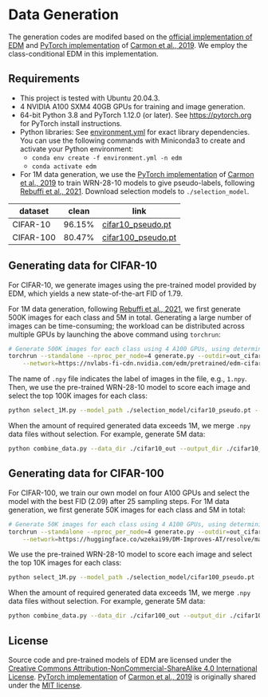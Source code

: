 # Data Generation

The generation codes are modifed based on the [official implementation of EDM](https://github.com/NVlabs/edm) and [PyTorch implementation](https://github.com/yaircarmon/semisup-adv) of [Carmon et al., 2019](https://arxiv.org/abs/1905.13736). We employ the class-conditional EDM in this implementation. 


## Requirements

- This project is tested with Ubuntu 20.04.3. 
- 4 NVIDIA A100 SXM4 40GB GPUs for training and image generation. 
- 64-bit Python 3.8 and PyTorch 1.12.0 (or later). See https://pytorch.org for PyTorch install instructions.
- Python libraries: See [environment.yml](./environment.yml) for exact library dependencies. You can use the following commands with Miniconda3 to create and activate your Python environment:
  - `conda env create -f environment.yml -n edm`
  - `conda activate edm`
- For 1M data generation, we use the [PyTorch implementation](https://github.com/yaircarmon/semisup-adv) of [Carmon et al., 2019](https://arxiv.org/abs/1905.13736) to train WRN-28-10 models to give pseudo-labels, following [Rebuffi et al., 2021](https://arxiv.org/abs/2103.01946). Download selection models to `./selection_model`. 

| dataset | clean | link |
|---|:---:|---|
| CIFAR-10 | 96.15% | [cifar10_pseudo.pt](https://huggingface.co/wzekai99/DM-Improves-AT/resolve/main/others/cifar10_pseudo.pt) |
| CIFAR-100 | 80.47% | [cifar100_pseudo.pt](https://huggingface.co/wzekai99/DM-Improves-AT/resolve/main/others/cifar100_pseudo.pt) |


## Generating data for CIFAR-10

For CIFAR-10, we generate images using the pre-trained model provided by EDM, which yields a new state-of-the-art FID of 1.79. 

For 1M data generation, following [Rebuffi et al., 2021](https://arxiv.org/abs/2103.01946), we first generate 500K images for each class and 5M in total. Generating a large number of images can be time-consuming; the workload can be distributed across multiple GPUs by launching the above command using `torchrun`:

```.bash
# Generate 500K images for each class using 4 A100 GPUs, using deterministic sampling with 20 steps
torchrun --standalone --nproc_per_node=4 generate.py --outdir=out_cifar10 --seeds=0-499999 --batch=2048  --steps=20 --class_num=10 \
    --network=https://nvlabs-fi-cdn.nvidia.com/edm/pretrained/edm-cifar10-32x32-cond-vp.pkl
```

The name of `.npy` file indicates the label of images in the file, e.g., `1.npy`. Then, we use the pre-trained WRN-28-10 model to score each image and select the top 100K images for each class: 

```.bash
python select_1M.py --model_path ./selection_model/cifar10_pseudo.pt --data_dir ./cifar10_out --output_dir ./cifar10_npz --class_num 10
```

When the amount of required generated data exceeds 1M, we merge `.npy` data files without selection. For example, generate 5M data:

```.bash
python combine_data.py --data_dir ./cifar10_out --output_dir ./cifar10_npz --class_num 10 --file_name 5m
```

## Generating data for CIFAR-100

For CIFAR-100, we train our own model on four A100 GPUs and select the model with the best FID (2.09) after 25 sampling steps. For 1M data generation, we first generate 50K images for each class and 5M in total: 

```.bash
# Generate 50K images for each class using 4 A100 GPUs, using deterministic sampling with 25 steps
torchrun --standalone --nproc_per_node=4 generate.py --outdir=out_cifar100 --seeds=0-49999 --batch=2048  --steps=25 --class_num=100 \
    --network=https://huggingface.co/wzekai99/DM-Improves-AT/resolve/main/others/edm-cifar100-cond-32x32-cond-vp.pkl
```

We use the pre-trained WRN-28-10 model to score each image and select the top 10K images for each class: 

```.bash
python select_1M.py --model_path ./selection_model/cifar100_pseudo.pt --data_dir ./cifar100_out --output_dir ./cifar100_npz --class_num 100
```

When the amount of required generated data exceeds 1M, we merge `.npy` data files without selection. For example, generate 5M data:

```.bash
python combine_data.py --data_dir ./cifar100_out --output_dir ./cifar100_npz --class_num 100 --file_name 5m
```

## License

Source code and pre-trained models of EDM are licensed under the [Creative Commons Attribution-NonCommercial-ShareAlike 4.0 International License](http://creativecommons.org/licenses/by-nc-sa/4.0/). [PyTorch implementation](https://github.com/yaircarmon/semisup-adv) of [Carmon et al., 2019](https://arxiv.org/abs/1905.13736) is originally shared under the [MIT license](https://github.com/openai/guided-diffusion/blob/main/LICENSE). 
